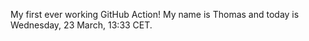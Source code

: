 My first ever working GitHub Action!
My name is Thomas and today is Wednesday, 23 March, 13:33 CET. 
